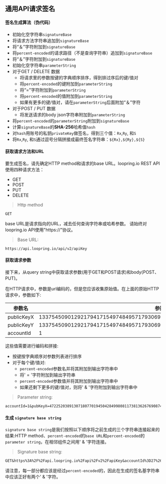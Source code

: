 ## 通用API请求签名

#### 签名生成算法（伪代码）

- 初始化空字符串`signatureBase`
- 将请求方法字符串追加到`signatureBase`
- 将“＆”字符附加到`signatureBase`
- 将`percent-encoded`的请求路径（不是查询字符串）追加到`signatureBase`
- 将“＆”字符附加到`signatureBase`
- 初始化空字符串`parameterString`
- 对于GET / DELETE 数据
    * 将请求里的参数按键的字典顺序排序，得到排过序后的键/值对
    * 将`percent-encoded`的键附加到`parameterString`
    * 将“=”字符附加到`parameterString`
    * 将`percent-encoded`的值附加到`parameterString`
    * 如果有更多的键/值对，请在`parameterString`后面附加“＆”字符
- 对于POST / PUT 数据
    - 将发送请求的body json字符串附加到`parameterString`
- 将`percent-encoded`的`parameterString`附加到`signatureBase`
- 计算`signatureBase`的**SHA-256**哈希值`hash`
- 对`hash`用账号的私钥`privateKey`做签名，得到三个值：`Rx`,`Ry`, 和`S`
- 将`Rx`,`Ry`, 和`S`通过逗号分隔拼接成最终签名字符串：`${Rx},${Ry},${S}`

#### 获取请求方法和URL

要生成签名，请先确定HTTP method和请求的base URL。loopring.io REST API使用四种请求方法：

- GET
- POST
- PUT
- DELETE

> Http method
```
GET
```

base URL是请求指向的URL，减去任何查询字符串或哈希参数。 请始终对loopring.io API使用"https://"协议。
> Base URL:
```
https://api.loopring.io/api/v2/apiKey
```

#### 获取请求参数
接下来，从query string中获取请求参数(用于GET和POST请求)和body(POST、PUT)。

在HTTP请求中，参数是url编码的，但是您应该收集原始值。在上面的原始HTTP请求中，参数如下:

|  参数名   | 参数值  |
|  ----  | ----  |
| publicKeyX  | 13375450901292179417154974849571793069911517354720397125027633242680470075859 |
| publicKeyY  | 13375450901292179417154974849571793069911517354720397125027633242680470075859 |
| accountId  | 1 |

这些值需要进行编码和拼接:

- 按键按字典顺序对参数列表进行排序
- 对于每个键/值对:
    - `percent-encoded`参数名并将其附加到输出字符串中
    - 将' = '字符附加到输出字符串
    - `percent-encoded`参数值并将其附加到输出字符串中
    - 如果还剩下更多的键/值对，则将' & '字符附加到输出字符串中
    
> Parameter string:
```
accountId=1&pubKeyX=4722520389130718077019450428499808117381362676908741807535165383710676027331&pubKeyY=17371591287406968752381589756271480203862894061227725016183519346460015123942
```

#### 生成 `signature base string`
`signature base string`是我们按照以下顺序将之前生成的三个字符串连接起来的结果:HTTP method、`percent-encoded`的`base URL`和`percent-encoded`的`parameter string`，在相邻组件之间用' & '字符连接。

> Signature base string:
```
GET&https%3A%2F%2Fapi.loopring.io%2Fapi%2Fv2%2FapiKey&accountId%3D27%26pubKeyX%3D4722520389130718077019450428499808117381362676908741807535165383710676027331%26pubKeyY%3D17371591287406968752381589756271480203862894061227725016183519346460015123942
```
请注意，每一部分都应该是经过`percent-encoded`的，因此在生成的签名基字符串中应该正好有两个' & '字符。